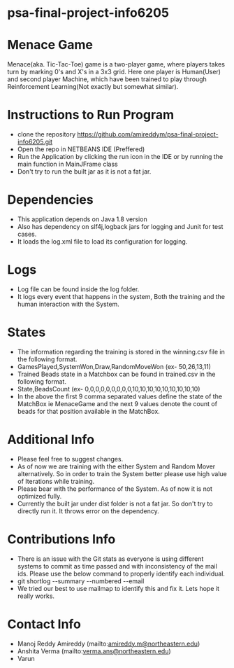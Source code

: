 # psa-final-project-info6205

# Menace Game
Menace(aka. Tic-Tac-Toe) game is a two-player game, where players takes turn by marking 0's and X's in a 3x3 grid. Here one player is Human(User) and second player Machine, which have been trained to play through Reinforcement Learning(Not exactly but somewhat similar).

# Instructions to Run Program
* clone the repository https://github.com/amireddym/psa-final-project-info6205.git
* Open the repo in NETBEANS IDE (Preffered)
* Run the Application by clicking the run icon in the IDE or by running the main function in MainJFrame class
* Don't try to run the built jar as it is not a fat jar.

# Dependencies
* This application depends on Java 1.8 version
* Also has dependency on slf4j,logback jars for logging and Junit for test cases.
* It loads the log.xml file to load its configuration for logging.

# Logs 
* Log file can be found inside the log folder.
* It logs every event that happens in the system, Both the training and the human interaction with the System.

# States
* The information regarding the training is stored in the winning.csv file in the following format.
* GamesPlayed,SystemWon,Draw,RandomMoveWon (ex- 50,26,13,11)
* Trained Beads state in a Matchbox can be found in trained.csv in the following format.
* State,BeadsCount (ex- 0,0,0,0,0,0,0,0,0,10,10,10,10,10,10,10,10,10)
* In the above the first 9 comma separated values define the state of the MatchBox ie MenaceGame and the next 9 values denote the count of beads for that position available in the MatchBox.
  
# Additional Info
* Please feel free to suggest changes.
* As of now we are training with the either System and Random Mover alternatively. So in order to train the System better please use high value of Iterations while training.
* Please bear with the performance of the System. As of now it is not optimized fully.
* Currently the built jar under dist folder is not a fat jar. So don't try to directly run it. It throws error on the dependency.

# Contributions Info
* There is an issue with the Git stats as everyone is using different systems to commit as time passed and with inconsistency of the mail ids. Please use the below command to properly identify each individual.
* git shortlog --summary --numbered --email
* We tried our best to use mailmap to identify this and fix it. Lets hope it really works.
# Contact Info
* Manoj Reddy Amireddy (mailto:amireddy.m@northeastern.edu)
* Anshita Verma (mailto:verma.ans@northeastern.edu)
* Varun